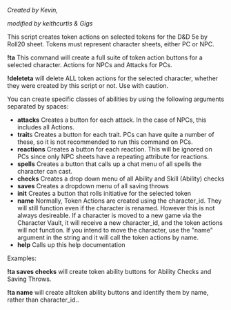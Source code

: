 *Created by Kevin,*

*modified by keithcurtis & Gigs*

This script creates token actions on selected tokens for the D&D 5e by Roll20 sheet. Tokens must represent character sheets, either PC or NPC.

**!ta** This command will create a full suite of token action buttons for a selected character. Actions for NPCs and Attacks for PCs.

**!deleteta** will delete ALL token actions for the selected character, whether they were created by this script or not. Use with caution.

You can create specific classes of abilities by using the following arguments separated by spaces:
- **attacks** Creates a button for each attack. In the case of NPCs, this includes all Actions.
- **trait**s Creates a button for each trait. PCs can have quite a number of these, so it is not recommended to run this command on PCs.
- **reactions** Creates a button for each reaction. This will be ignored on PCs since only NPC sheets have a repeating attribute for reactions.
- **spells** Creates a button that calls up a chat menu of all spells the character can cast.
- **checks** Creates a drop down menu of all Ability and Skill (Ability) checks
- **saves** Creates a dropdown menu of all saving throws
- **init** Creates a button that rolls initiative for the selected token
- **name** Normally, Token Actions are created using the character_id. They will still function even if the character is renamed. However this is not always desireable. If a character is moved to a new game via the Character Vault, it will receive a new character_id, and the token actions will not function. If you intend to move the character, use the "name" argument in the string and it will call the token actions by name.
- **help** Calls up this help documentation

Examples:

**!ta saves checks** will create token ability buttons for Ability Checks and Saving Throws.

**!ta name** will create alltoken ability buttons and identify them by name, rather than character_id..
